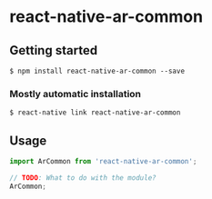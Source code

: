 # react-native-ar-common

## Getting started

`$ npm install react-native-ar-common --save`

### Mostly automatic installation

`$ react-native link react-native-ar-common`

## Usage
```javascript
import ArCommon from 'react-native-ar-common';

// TODO: What to do with the module?
ArCommon;
```
